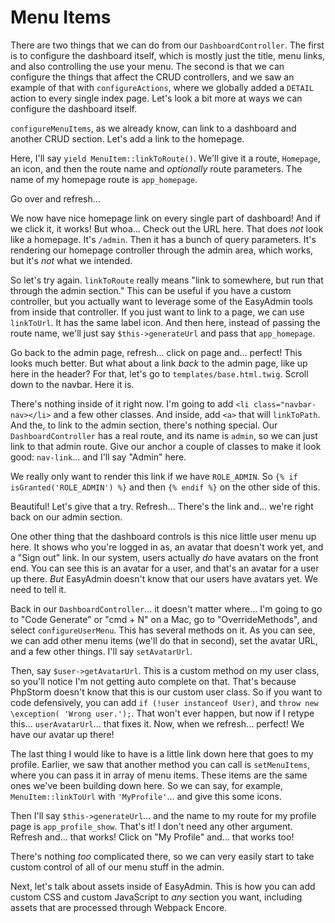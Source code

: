 # Menu Items

There are two things that we can do from our `DashboardController`. The first is to configure the dashboard itself, which is mostly just the title, menu links, and also controlling the use your menu. The second is that we can configure the things that affect the CRUD controllers, and we saw an example of that with `configureActions`, where we globally added a `DETAIL` action to every single index page. Let's look a bit more at ways we can configure the dashboard itself.

`configureMenuItems`, as we already know, can link to a dashboard and another CRUD section. Let's add a link to the homepage.

Here, I'll say `yield MenuItem::linkToRoute()`. We'll give it a route, `Homepage`, an icon, and then the route name and *optionally* route parameters. The name of my homepage route is `app_homepage`.

Go over and refresh...

We now have nice homepage link on every single part of dashboard! And if we click it, it works! But whoa... Check out the URL here. That does *not* look like a homepage. It's `/admin`. Then it has a bunch of query parameters. It's rendering our homepage controller through the admin area, which works, but it's *not* what we intended.

So let's try again. `linkToRoute` really means "link to somewhere, but run that through the admin section." This can be useful if you have a custom controller, but you actually want to leverage some of the EasyAdmin tools from inside that controller. If you just want to link to a page, we can use `linkToUrl`. It has the same label icon. And then here, instead of passing the route name, we'll just say `$this->generateUrl` and pass that `app_homepage`.

Go back to the admin page, refresh... click on page and... perfect! This looks much better. But what about a link *back* to the admin page, like up here in the header? For that, let's go to `templates/base.html.twig`. Scroll down to the navbar. Here it is.

There's nothing inside of it right now. I'm going to add `<li class="navbar-nav></li>` and a few other classes. And inside, add `<a>` that will `linkToPath`. And the, to link to the admin section, there's nothing special. Our `DashboardController` has a real route, and its name is `admin`, so we can just link to that admin route. Give our anchor a couple of classes to make it look good: `nav-link`... and I'll say "Admin" here.

We really only want to render this link if we have `ROLE_ADMIN`. So `{% if isGranted('ROLE_ADMIN') %}` and then `{% endif %}` on the other side of this.

Beautiful! Let's give that a try. Refresh... There's the link and... we're right back on our admin section.

One other thing that the dashboard controls is this nice little user menu up here. It shows who you're logged in as, an avatar that doesn't work yet, and a "Sign out" link. In our system, users actually *do* have avatars on the front end. You can see this is an avatar for a user, and that's an avatar for a user up there. *But* EasyAdmin doesn't know that our users have avatars yet. We need to tell it.

Back in our `DashboardController`... it doesn't matter where... I'm going to go to "Code Generate" or "cmd + N" on a Mac, go to "OverrideMethods", and select `configureUserMenu`. This has several methods on it. As you can see, we can add other menu items (we'll do that in second), set the avatar URL, and a few other things. I'll say `setAvatarUrl`.

Then, say `$user->getAvatarUrl`. This is a custom method on my user class, so you'll notice I'm not getting auto complete on that. That's because PhpStorm doesn't know that this is our custom user class. So if you want to code defensively, you can add `if (!user instanceof User)`, and `throw new \exception( 'Wrong user.');`. That won't ever happen, but now if I retype this... `userAvatarUrl`... that fixes it. Now, when we refresh... perfect! We have our avatar up there!

The last thing I would like to have is a little link down here that goes to my profile. Earlier, we saw that another method you can call is `setMenuItems`, where you can pass it in array of menu items. These items are the same ones we've been building down here. So we can say, for example, `MenuItem::linkToUrl` with `'MyProfile'`... and give this some icons.

Then I'll say `$this->generateUrl`... and the name to my route for my profile page is `app_profile_show`. That's it! I don't need any other argument. Refresh and... that works! Click on "My Profile" and... that works too!

There's nothing *too* complicated there, so we can very easily start to take custom control of all of our menu stuff in the admin.

Next, let's talk about assets inside of EasyAdmin. This is how you can add custom CSS and custom JavaScript to *any* section you want, including assets that are processed through Webpack Encore.
